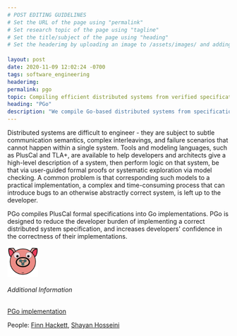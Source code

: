 ```yaml
---
# POST EDITING GUIDELINES
# Set the URL of the page using "permalink"
# Set research topic of the page using "tagline"
# Set the title/subject of the page using "heading"
# Set the headerimg by uploading an image to /assets/images/ and adding the URL to "headerimg"

layout: post
date: 2020-11-09 12:02:24 -0700
tags: software_engineering
headerimg:
permalink: pgo
topic: Compiling efficient distributed systems from verified specifications
heading: "PGo"
description: "We compile Go-based distributed systems from specifications written in a variant of PlusCal."
---
```

<!-- Project Overview section -->
<div class="container-fluid bg-gray my-5 py-5">
    <div class="container pt-4">
        <P>
Distributed systems are difficult to engineer - they are subject to
subtle communication semantics, complex interleavings, and failure
scenarios that cannot happen within a single system. Tools and
modeling languages, such as PlusCal and TLA+, are available to help
developers and architects give a high-level description of a system,
then perform logic on that system, be that via user-guided formal
proofs or systematic exploration via model checking. A common problem
is that corresponding such models to a practical implementation, a
complex and time-consuming process that can introduce bugs to an
otherwise abstractly correct system, is left up to the developer.
	</p>
	<p>
PGo compiles PlusCal formal specifications into Go
implementations. PGo is designed to reduce the developer burden of
implementing a correct distributed system specification, and increases
developers' confidence in the correctness of their implementations.
</p>
<img src="../assets/logos/piggo.svg" alt="PGo logo" style="width: 5em; height: 5em; vertical-align: middle" />
</p>
    </div>
</div>
<!-- /Project Overview section -->
<!-- Project Details and Additional Info -->
<div class="container">
    <h6>Additional Information</h6>
	<P><a href="https://github.com/UBC-NSS/pgo">PGo implementation</a></p>
        <P>People: <a href="http://fhackett.github.io/">Finn Hackett</a>, <a href="http://shayanh.ir">Shayan Hosseini</a></p>
</div>
<!-- /Project Details and Additional Info -->
